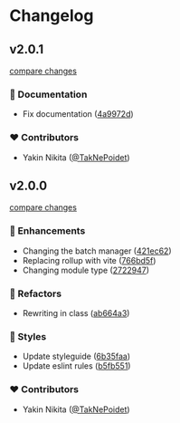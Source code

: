 # Changelog


## v2.0.1

[compare changes](https://github.com/TakNePoidet/layout-grid-helper/compare/v2.0.0...v2.0.1)

### 📖 Documentation

- Fix documentation ([4a9972d](https://github.com/TakNePoidet/layout-grid-helper/commit/4a9972d))

### ❤️ Contributors

- Yakin Nikita ([@TakNePoidet](http://github.com/TakNePoidet))

## v2.0.0

[compare changes](https://github.com/TakNePoidet/layout-grid-helper/compare/v1.1.0...v2.0.0)

### 🚀 Enhancements

- Changing the batch manager ([421ec62](https://github.com/TakNePoidet/layout-grid-helper/commit/421ec62))
- Replacing rollup with vite ([766bd5f](https://github.com/TakNePoidet/layout-grid-helper/commit/766bd5f))
- Changing module type ([2722947](https://github.com/TakNePoidet/layout-grid-helper/commit/2722947))

### 💅 Refactors

- Rewriting in class ([ab664a3](https://github.com/TakNePoidet/layout-grid-helper/commit/ab664a3))

### 🎨 Styles

- Update styleguide ([6b35faa](https://github.com/TakNePoidet/layout-grid-helper/commit/6b35faa))
- Update eslint rules ([b5fb551](https://github.com/TakNePoidet/layout-grid-helper/commit/b5fb551))

### ❤️ Contributors

- Yakin Nikita ([@TakNePoidet](http://github.com/TakNePoidet))

